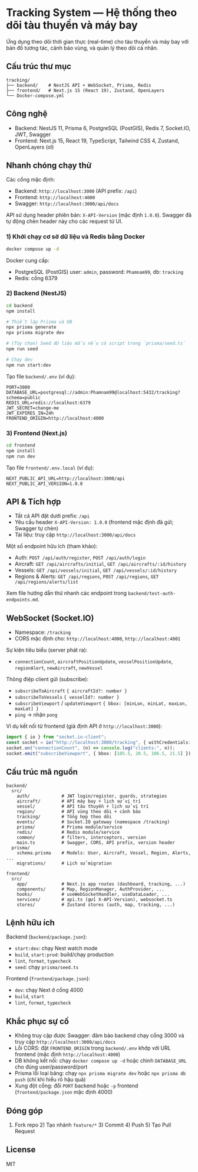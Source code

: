 # Tracking System — Hệ thống theo dõi tàu thuyền và máy bay

Ứng dụng theo dõi thời gian thực (real-time) cho tàu thuyền và máy bay với bản đồ tương tác, cảnh báo vùng, và quản lý theo dõi cá nhân.

## Cấu trúc thư mục

```text
tracking/
├── backend/    # NestJS API + WebSocket, Prisma, Redis
├── frontend/   # Next.js 15 (React 19), Zustand, OpenLayers
└── Docker-compose.yml
```

## Công nghệ

- Backend: NestJS 11, Prisma 6, PostgreSQL (PostGIS), Redis 7, Socket.IO, JWT, Swagger
- Frontend: Next.js 15, React 19, TypeScript, Tailwind CSS 4, Zustand, OpenLayers (ol)

## Nhanh chóng chạy thử

Các cổng mặc định:

- Backend: `http://localhost:3000` (API prefix: `/api`)
- Frontend: `http://localhost:4000`
- Swagger: `http://localhost:3000/api/docs`

API sử dụng header phiên bản: `X-API-Version` (mặc định `1.0.0`). Swagger đã tự động chèn header này cho các request từ UI.

### 1) Khởi chạy cơ sở dữ liệu và Redis bằng Docker

```bash
docker compose up -d
```

Docker cung cấp:

- PostgreSQL (PostGIS) user: `admin`, password: `Phamnam99`, db: `tracking`
- Redis: cổng 6379

### 2) Backend (NestJS)

```bash
cd backend
npm install

# Thiết lập Prisma và DB
npx prisma generate
npx prisma migrate dev

# (Tùy chọn) Seed dữ liệu mẫu nếu có script trong `prisma/seed.ts`
npm run seed

# Chạy dev
npm run start:dev
```

Tạo file `backend/.env` (ví dụ):

```env
PORT=3000
DATABASE_URL=postgresql://admin:Phamnam99@localhost:5432/tracking?schema=public
REDIS_URL=redis://localhost:6379
JWT_SECRET=change-me
JWT_EXPIRES_IN=24h
FRONTEND_ORIGIN=http://localhost:4000
```

### 3) Frontend (Next.js)

```bash
cd frontend
npm install
npm run dev
```

Tạo file `frontend/.env.local` (ví dụ):

```env
NEXT_PUBLIC_API_URL=http://localhost:3000/api
NEXT_PUBLIC_API_VERSION=1.0.0
```

## API & Tích hợp

- Tất cả API đặt dưới prefix: `/api`
- Yêu cầu header `X-API-Version: 1.0.0` (frontend mặc định đã gửi; Swagger tự chèn)
- Tài liệu: truy cập `http://localhost:3000/api/docs`

Một số endpoint hữu ích (tham khảo):

- Auth: `POST /api/auth/register`, `POST /api/auth/login`
- Aircraft: `GET /api/aircrafts/initial`, `GET /api/aircrafts/:id/history`
- Vessels: `GET /api/vessels/initial`, `GET /api/vessels/:id/history`
- Regions & Alerts: `GET /api/regions`, `POST /api/regions`, `GET /api/regions/alerts/list`

Xem file hướng dẫn thử nhanh các endpoint trong `backend/test-auth-endpoints.md`.

## WebSocket (Socket.IO)

- Namespace: `/tracking`
- CORS mặc định cho: `http://localhost:4000`, `http://localhost:4001`

Sự kiện tiêu biểu (server phát ra):

- `connectionCount`, `aircraftPositionUpdate`, `vesselPositionUpdate`, `regionAlert`, `newAircraft`, `newVessel`

Thông điệp client gửi (subscribe):

- `subscribeToAircraft` `{ aircraftId?: number }`
- `subscribeToVessels` `{ vesselId?: number }`
- `subscribeViewport` / `updateViewport` `{ bbox: [minLon, minLat, maxLon, maxLat] }`
- `ping` → nhận `pong`

Ví dụ kết nối từ frontend (giả định API ở `http://localhost:3000`):

```ts
import { io } from "socket.io-client";
const socket = io("http://localhost:3000/tracking", { withCredentials: true });
socket.on("connectionCount", (n) => console.log("clients:", n));
socket.emit("subscribeViewport", { bbox: [105.5, 20.5, 106.5, 21.5] });
```

## Cấu trúc mã nguồn

```text
backend/
  src/
    auth/            # JWT login/register, guards, strategies
    aircraft/        # API máy bay + lịch sử vị trí
    vessel/          # API tàu thuyền + lịch sử vị trí
    region/          # API vùng theo dõi + cảnh báo
    tracking/        # Tổng hợp theo dõi
    events/          # Socket.IO gateway (namespace /tracking)
    prisma/          # Prisma module/service
    redis/           # Redis module/service
    common/          # filters, interceptors, version
    main.ts          # Swagger, CORS, API prefix, version header
  prisma/
    schema.prisma    # Models: User, Aircraft, Vessel, Region, Alerts, ...
    migrations/      # Lịch sử migration

frontend/
  src/
    app/             # Next.js app routes (dashboard, tracking, ...)
    components/      # Map, RegionManager, AuthProvider, ...
    hooks/           # useWebSocketHandler, useDataLoader, ...
    services/        # api.ts (gửi X-API-Version), websocket.ts
    stores/          # Zustand stores (auth, map, tracking, ...)
```

## Lệnh hữu ích

Backend (`backend/package.json`):

- `start:dev`: chạy Nest watch mode
- `build`, `start:prod`: build/chạy production
- `lint`, `format`, `typecheck`
- `seed`: chạy `prisma/seed.ts`

Frontend (`frontend/package.json`):

- `dev`: chạy Next ở cổng 4000
- `build`, `start`
- `lint`, `format`, `typecheck`

## Khắc phục sự cố

- Không truy cập được Swagger: đảm bảo backend chạy cổng 3000 và truy cập `http://localhost:3000/api/docs`
- Lỗi CORS: đặt `FRONTEND_ORIGIN` trong `backend/.env` khớp với URL frontend (mặc định `http://localhost:4000`)
- DB không kết nối: chạy `docker compose up -d` hoặc chỉnh `DATABASE_URL` cho đúng user/password/port
- Prisma lỗi loại bảng: chạy `npx prisma migrate dev` hoặc `npx prisma db push` (chỉ khi hiểu rõ hậu quả)
- Xung đột cổng: đổi `PORT` backend hoặc `-p` frontend (`frontend/package.json` mặc định 4000)

## Đóng góp

1) Fork repo  2) Tạo nhánh `feature/*`  3) Commit  4) Push  5) Tạo Pull Request

## License

MIT
